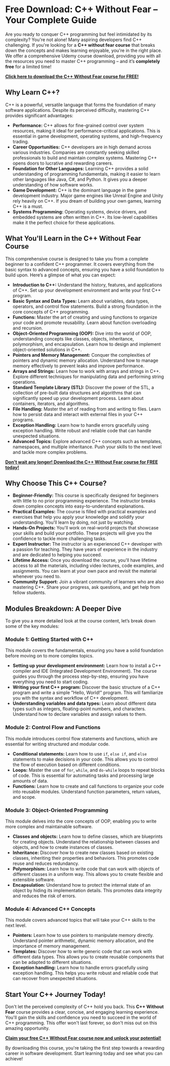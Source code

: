 # Free Download: C++ Without Fear – Your Complete Guide

Are you ready to conquer C++ programming but feel intimidated by its complexity? You're not alone! Many aspiring developers find C++ challenging. If you're looking for a **C++ without fear course** that breaks down the concepts and makes learning enjoyable, you're in the right place. We offer a comprehensive Udemy course download, providing you with all the resources you need to master C++ programming – and it’s **completely free** for a limited time!

[**Click here to download the C++ Without Fear course for FREE!**](https://udemywork.com/c++-without-fear)

## Why Learn C++?

C++ is a powerful, versatile language that forms the foundation of many software applications. Despite its perceived difficulty, mastering C++ provides significant advantages:

*   **Performance:** C++ allows for fine-grained control over system resources, making it ideal for performance-critical applications. This is essential in game development, operating systems, and high-frequency trading.
*   **Career Opportunities:** C++ developers are in high demand across various industries. Companies are constantly seeking skilled professionals to build and maintain complex systems. Mastering C++ opens doors to lucrative and rewarding careers.
*   **Foundation for Other Languages:** Learning C++ provides a solid understanding of programming fundamentals, making it easier to learn other languages like Java, C#, and Python. It gives you a deeper understanding of how software works.
*   **Game Development:** C++ is the dominant language in the game development industry. Major game engines like Unreal Engine and Unity rely heavily on C++. If you dream of building your own games, learning C++ is a must.
*   **Systems Programming:** Operating systems, device drivers, and embedded systems are often written in C++. Its low-level capabilities make it the perfect choice for these applications.

## What You'll Learn in the C++ Without Fear Course

This comprehensive course is designed to take you from a complete beginner to a confident C++ programmer. It covers everything from the basic syntax to advanced concepts, ensuring you have a solid foundation to build upon. Here’s a glimpse of what you can expect:

*   **Introduction to C++:** Understand the history, features, and applications of C++. Set up your development environment and write your first C++ program.
*   **Basic Syntax and Data Types:** Learn about variables, data types, operators, and control flow statements. Build a strong foundation in the core concepts of C++ programming.
*   **Functions:** Master the art of creating and using functions to organize your code and promote reusability. Learn about function overloading and recursion.
*   **Object-Oriented Programming (OOP):** Dive into the world of OOP, understanding concepts like classes, objects, inheritance, polymorphism, and encapsulation. Learn how to design and implement object-oriented solutions in C++.
*   **Pointers and Memory Management:** Conquer the complexities of pointers and dynamic memory allocation. Understand how to manage memory effectively to prevent leaks and improve performance.
*   **Arrays and Strings:** Learn how to work with arrays and strings in C++. Explore different techniques for manipulating data and performing string operations.
*   **Standard Template Library (STL):** Discover the power of the STL, a collection of pre-built data structures and algorithms that can significantly speed up your development process. Learn about containers, iterators, and algorithms.
*   **File Handling:** Master the art of reading from and writing to files. Learn how to persist data and interact with external files in your C++ programs.
*   **Exception Handling:** Learn how to handle errors gracefully using exception handling. Write robust and reliable code that can handle unexpected situations.
*   **Advanced Topics:** Explore advanced C++ concepts such as templates, namespaces, and multiple inheritance. Push your skills to the next level and tackle more complex problems.

[**Don't wait any longer! Download the C++ Without Fear course for FREE today!**](https://udemywork.com/c++-without-fear)

## Why Choose This C++ Course?

*   **Beginner-Friendly:** This course is specifically designed for beginners with little to no prior programming experience. The instructor breaks down complex concepts into easy-to-understand explanations.
*   **Practical Examples:** The course is filled with practical examples and exercises that help you apply your knowledge and solidify your understanding. You'll learn by doing, not just by watching.
*   **Hands-On Projects:** You'll work on real-world projects that showcase your skills and build your portfolio. These projects will give you the confidence to tackle more challenging tasks.
*   **Expert Instructor:** The instructor is an experienced C++ developer with a passion for teaching. They have years of experience in the industry and are dedicated to helping you succeed.
*   **Lifetime Access:** Once you download the course, you'll have lifetime access to all the materials, including video lectures, code examples, and assignments. You can learn at your own pace and revisit the material whenever you need to.
*   **Community Support:** Join a vibrant community of learners who are also mastering C++. Share your progress, ask questions, and get help from fellow students.

## Modules Breakdown: A Deeper Dive

To give you a more detailed look at the course content, let’s break down some of the key modules:

### Module 1: Getting Started with C++

This module covers the fundamentals, ensuring you have a solid foundation before moving on to more complex topics.

*   **Setting up your development environment:** Learn how to install a C++ compiler and IDE (Integrated Development Environment). The course guides you through the process step-by-step, ensuring you have everything you need to start coding.
*   **Writing your first C++ program:** Discover the basic structure of a C++ program and write a simple "Hello, World!" program. This will familiarize you with the syntax and workflow of C++ development.
*   **Understanding variables and data types:** Learn about different data types such as integers, floating-point numbers, and characters. Understand how to declare variables and assign values to them.

### Module 2: Control Flow and Functions

This module introduces control flow statements and functions, which are essential for writing structured and modular code.

*   **Conditional statements:** Learn how to use `if`, `else if`, and `else` statements to make decisions in your code. This allows you to control the flow of execution based on different conditions.
*   **Loops:** Master the use of `for`, `while`, and `do-while` loops to repeat blocks of code. This is essential for automating tasks and processing large amounts of data.
*   **Functions:** Learn how to create and call functions to organize your code into reusable modules. Understand function parameters, return values, and scope.

### Module 3: Object-Oriented Programming

This module delves into the core concepts of OOP, enabling you to write more complex and maintainable software.

*   **Classes and objects:** Learn how to define classes, which are blueprints for creating objects. Understand the relationship between classes and objects, and how to create instances of classes.
*   **Inheritance:** Discover how to create new classes based on existing classes, inheriting their properties and behaviors. This promotes code reuse and reduces redundancy.
*   **Polymorphism:** Learn how to write code that can work with objects of different classes in a uniform way. This allows you to create flexible and extensible software.
*   **Encapsulation:** Understand how to protect the internal state of an object by hiding its implementation details. This promotes data integrity and reduces the risk of errors.

### Module 4: Advanced C++ Concepts

This module covers advanced topics that will take your C++ skills to the next level.

*   **Pointers:** Learn how to use pointers to manipulate memory directly. Understand pointer arithmetic, dynamic memory allocation, and the importance of memory management.
*   **Templates:** Discover how to write generic code that can work with different data types. This allows you to create reusable components that can be adapted to different situations.
*   **Exception handling:** Learn how to handle errors gracefully using exception handling. This helps you write robust and reliable code that can recover from unexpected situations.

## Start Your C++ Journey Today!

Don't let the perceived complexity of C++ hold you back. This **C++ Without Fear** course provides a clear, concise, and engaging learning experience. You'll gain the skills and confidence you need to succeed in the world of C++ programming. This offer won't last forever, so don't miss out on this amazing opportunity.

[**Claim your free C++ Without Fear course now and unlock your potential!**](https://udemywork.com/c++-without-fear)

By downloading this course, you're taking the first step towards a rewarding career in software development. Start learning today and see what you can achieve!
